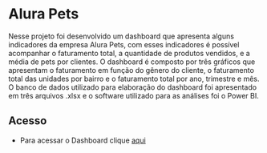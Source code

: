 # Alura Pets

  Nesse projeto foi desenvolvido um dashboard que apresenta alguns indicadores da empresa Alura Pets, com esses indicadores é possível acompanhar o faturamento total, a quantidade de produtos vendidos, e a média de pets por clientes. O dashboard é composto por três gráficos que apresentam o faturamento em função do gênero do cliente, o faturamento total das unidades por bairro e o faturamento total por ano, trimestre e mês. O banco de dados utilizado para elaboração do dashboard foi apresentado em três arquivos .xlsx e o software utilizado para as análises foi o Power BI.

## Acesso

 - Para acessar o Dashboard clique [aqui](https://app.powerbi.com/view?r=eyJrIjoiN2RiODAwMjctNmRjMS00NjE2LWJiOTAtY2Q2YWY5NmU5MmEyIiwidCI6IjA2N2Q0YzdmLWRhYWItNDU1YS1hYzA2LWQyOTc2MGJiYjc5YSJ9 )

